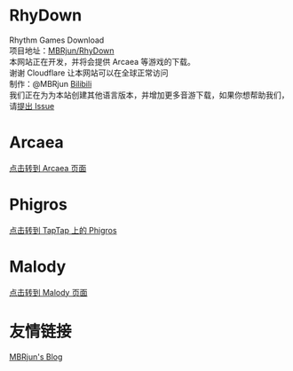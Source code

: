 # RhyDown
Rhythm Games Download  
项目地址：[MBRjun/RhyDown](https://github.com/MBRjun/RhyDown/)  
本网站正在开发，并将会提供 Arcaea 等游戏的下载。  
谢谢 Cloudflare 让本网站可以在全球正常访问  
制作：@MBRjun [Bilibili](https://space.bilibili.com/411515003)  
我们正在为为本站创建其他语言版本，并增加更多音游下载，如果你想帮助我们，请[提出 Issue](https://github.com/MBRjun/RhyDown/issues)  
# Arcaea
[点击转到 Arcaea 页面](/down/Arcaea.md)  
# Phigros  
[点击转到 TapTap 上的 Phigros](https://www.taptap.com/app/165287) 
# Malody  
[点击转到 Malody 页面](/down/Malody.md)
# 友情链接
[MBRjun's Blog](https://blog.mbrjun.cn)  
